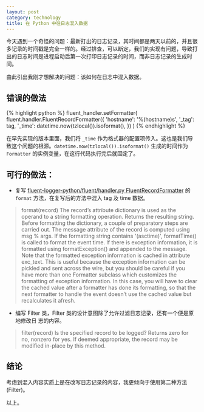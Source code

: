 ```yaml
---
layout: post
category: technology
title: 在 Python 中往日志混入数据
---
```


今天遇到一个奇怪的问题：最新打出的日志记录，其时间都是两天以前的，并且很多记录的时间戳是完全一样的。经过排查，可以断定，我们的实现有问题，导致打出的日志时间是进程启动后第一次打印日志记录的时间，而非日志记录的生成时间。

由此引出我刚才想解决的问题：该如何在日志中混入数据。

## 错误的做法

{% highlight python %}
fluent_handler.setFormatter(
    fluent.handler.FluentRecordFormatter({
        'hostname': '%(hostname)s',
        '_tag': tag,
        '_time': datetime.now(tzlocal()).isoformat(),
    })
)
{% endhighlight %}

在早先实现的版本里面，我们将 `_time` 作为格式器的配置项传入。这也是我们导致这个问题的根源。`datetime.now(tzlocal()).isoformat()` 生成的时间作为 `Formatter` 的实例变量，在这行代码执行完后就固定了。

## 可行的做法：

* 复写 [fluent-logger-python/fluent/handler.py FluentRecordFormatter](https://github.com/fluent/fluent-logger-python/blob/master/fluent/handler.py#L20)
的 `format` 方法，在复写后的方法中混入 tag 及 time 数据。

> format(record)
>     The record’s attribute dictionary is used as the operand to a string formatting operation. Returns the resulting string. Before formatting the dictionary, a couple of preparatory steps are carried out. The message attribute of the record is computed using msg % args. If the formatting string contains '(asctime)', formatTime() is called to format the event time. If there is exception information, it is formatted using formatException() and appended to the message. Note that the formatted exception information is cached in attribute exc_text. This is useful because the exception information can be pickled and sent across the wire, but you should be careful if you have more than one Formatter subclass which customizes the formatting of exception information. In this case, you will have to clear the cached value after a formatter has done its formatting, so that the next formatter to handle the event doesn’t use the cached value but recalculates it afresh.

* 编写 Filter 类，Filter 类的设计意图除了允许过滤日志记录，还有一个便是原地修改日
志的内容。

> filter(record)
> Is the specified record to be logged? Returns zero for no, nonzero for yes. If deemed appropriate, the record may be modified in-place by this method.

## 结论

考虑到混入内容实质上是在改写日志记录的内容，我更倾向于使用第二种方法(Filter)。

以上。
